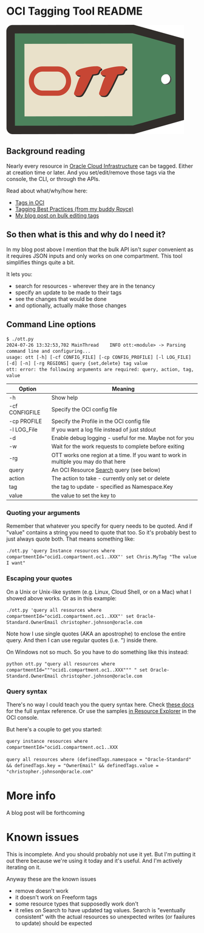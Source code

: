 
# OCI Tagging Tool README

![OTT Logo](OTT-logo.png)

## Background reading

Nearly every resource in [Oracle Cloud Infrastructure](https://www.oracle.com/cloud/) can be tagged. Either at
creation time or later. And you set/edit/remove those tags via the console, the CLI, or through the APIs.
 
Read about what/why/how here:

* [Tags in OCI](https://docs.oracle.com/en-us/iaas/Content/Tagging/Tasks/managingtagsandtagnamespaces.htm)
* [Tagging Best Practices (from my buddy Royce)](https://www.ateam-oracle.com/post/oracle-cloud-infrastructure-tagging-best-practices-enable-mandatary-tagging-for-compartments)
* [My blog post on bulk editing tags](https://www.ateam-oracle.com/post/bulk-editing-tags-on-resources-using-the-oci-cli)


## So then what is this and why do I need it?

In my blog post above I mention that the bulk API isn't *super* convenient as it requires JSON inputs and only works on one compartment. This tool simplifies things quite a bit.

It lets you:
* search for resources - wherever they are in the tenancy
* specify an update to be made to their tags
* see the changes that would be done
* and optionally, actually make those changes

## Command Line options

```
$ ./ott.py
2024-07-26 13:32:53,702 MainThread    INFO ott:<module> -> Parsing command line and configuring...
usage: ott [-h] [-cf CONFIG_FILE] [-cp CONFIG_PROFILE] [-l LOG_FILE] [-d] [-n] [-rg REGIONS] query {set,delete} tag value
ott: error: the following arguments are required: query, action, tag, value

```

| Option           | Meaning                                                                                                |
| -----------      |--------------------------------------------------------------------------------------------------------|
| -h               | Show help                                                                                              |
| -cf CONFIGFILE   | Specify the OCI config file                                                                            |
| -cp PROFILE      | Specify the Profile in the OCI config file                                                             |
| -l LOG_File      | If you want a log file instead of just stdout                                                          |
| -d               | Enable debug logging - useful for me. Maybe not for you                                                |
| -w               | Wait for the work requests to complete before exiting                                                  |
| -rg              | OTT works one region at a time. If you want to work in multiple you may do that here                   |
| query            | An OCI Resource [Search](https://docs.oracle.com/en-us/iaas/Content/Search/home.htm) query (see below) |
| action           | The action to take - currently only set or delete                                                      |
| tag              | the tag to update - specified as Namespace.Key                                                         |
| value            | the value to set the key to                                                                            |


### Quoting your arguments

Remember that whatever you specify for query needs to be quoted. And if "value" contains a string you need to quote that too. So it's probably best to just always quote both. That means something like:

```
./ott.py 'query Instance resources where compartmentId="ocid1.compartment.oc1..XXX"' set Chris.MyTag "The value I want"
```

### Escaping your quotes

On a Unix or Unix-like system (e.g. Linux, Cloud Shell, or on a Mac) what I showed above works. Or as in this example:

```
./ott.py 'query all resources where compartmentId="ocid1.compartment.oc1..XXX"' set Oracle-Standard.OwnerEmail christopher.johnson@oracle.com
```

Note how I use single quotes (AKA an apostrophe) to enclose the entire query. And then I can use regular quotes (i.e. ") inside there.

On Windows not so much. So you have to do something like this instead:

```
python ott.py "query all resources where compartmentId="""ocid1.compartment.oc1..XXX""" " set Oracle-Standard.OwnerEmail christopher.johnson@oracle.com
```

### Query syntax

There's no way I could teach you the query syntax here. Check [these docs](https://docs.oracle.com/en-us/iaas/Content/Search/Concepts/querysyntax.htm) for the full syntax reference. Or use the samples [in Resource Explorer](https://cloud.oracle.com/search?region=us-phoenix-1) in the OCI console.

But here's a couple to get you started:

```
query instance resources where compartmentId="ocid1.compartment.oc1..XXX

query all resources where (definedTags.namespace = "Oracle-Standard" && definedTags.key = "OwnerEmail" && definedTags.value = "christopher.johnson@oracle.com"

```

# More info

A blog post will be forthcoming


# Known issues

This is incomplete. And you should probably not use it yet. But I'm putting it out there because we're using it today
and it's useful. And I'm actively iterating on it.

Anyway these are the known issues
* remove doesn't work
* it doesn't work on Freeform tags
* some resource types that supposedly work don't
* it relies on Search to have updated tag values. Search is "eventually consistent" with the actual resources so unexpected writes (or faailures to update) should be expected


